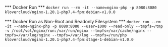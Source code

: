 *** Docker Run ***
```docker run --rm -it --name=nginx-php -p 8080:8080 klovercloud/nginx-1.20.1-php7.4-fpm:debian-v1.0.0```


*** Docker Run as Non-Root and Readonly Filesystem ***
```docker run --rm -it --name=nginx-php -p 8080:8080 --user=1000 --read-only --tmpfs=/tmp -v /root/vol/nginx/run:/var/run/nginx --tmpfs=/var/cache/nginx --tmpfs=/var/log/nginx --tmpfs=/var/log --tmpfs=/run/php klovercloud/nginx-1.20.1-php7.4-fpm:stage-1-debian-v1.0.0```
